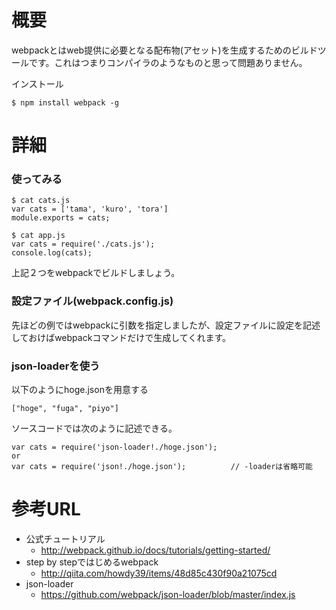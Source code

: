 # 概要
webpackとはweb提供に必要となる配布物(アセット)を生成するためのビルドツールです。これはつまりコンパイラのようなものと思って問題ありません。

インストール
```
$ npm install webpack -g 
```

# 詳細

### 使ってみる

```
$ cat cats.js
var cats = ['tama', 'kuro', 'tora']
module.exports = cats;
```

```
$ cat app.js
var cats = require('./cats.js');
console.log(cats);
```

上記２つをwebpackでビルドしましょう。

### 設定ファイル(webpack.config.js)
先ほどの例ではwebpackに引数を指定しましたが、設定ファイルに設定を記述しておけばwebpackコマンドだけで生成してくれます。

### json-loaderを使う
以下のようにhoge.jsonを用意する
```
["hoge", "fuga", "piyo"]
```

ソースコードでは次のように記述できる。
```
var cats = require('json-loader!./hoge.json');
or
var cats = require('json!./hoge.json');          // -loaderは省略可能
```

### 


# 参考URL
- 公式チュートリアル
  - http://webpack.github.io/docs/tutorials/getting-started/
- step by stepではじめるwebpack
  - http://qiita.com/howdy39/items/48d85c430f90a21075cd
- json-loader
  - https://github.com/webpack/json-loader/blob/master/index.js
